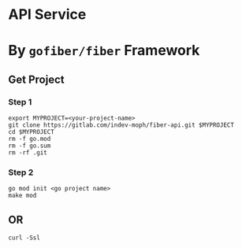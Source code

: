 # API Service
# By `gofiber/fiber` Framework

## Get Project
### Step 1
```shell
export MYPROJECT=<your-project-name>
git clone https://gitlab.com/indev-moph/fiber-api.git $MYPROJECT
cd $MYPROJECT
rm -f go.mod
rm -f go.sum
rm -rf .git
```

### Step 2
```shell
go mod init <go project name>
make mod
```

## OR
    curl -Ssl 
